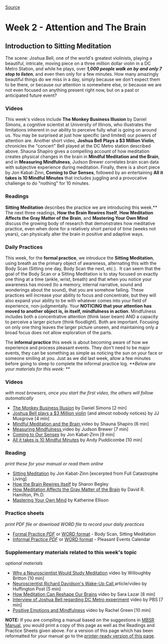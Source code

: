 
[Source](http://palousemindfulness.com/selfguidedMBSR_week2.html "Permalink to MBSR week 2")

# Week 2 - Attention and The Brain
## Introduction to Sitting Meditation

The scene: Joshua Bell, one of the world's greatest violinists, playing a beautiful, intricate, moving piece on a three million dollar violin in a DC Metro Station, and while he plays, over **_1,000 people walk on by and only 7 stop to listen_**, and even then only for a few minutes. How many amazingly beautiful things do we miss in a day, simply because we don't expect them to be there, or because our attention is somewhere else, or because we are not even focused on anything present right now, but on a past or anticipated future event?

### Videos  
This week's videos include **The Monkey Business Illusion** by Daniel Simons, a cognitive scientist at University of Illinois, who illustrates the limitations inherent in our ability to perceive fully what is going on around us. You may be surprised at just how specific (and limited) our powers of attention are. Another short video, **Joshua Bell Plays a $3 Million Violin**, chronicles the "concert" Bell played at the DC Metro station described above. Shauna Shapiro gives a compelling account of how meditation creates physical changes in the brain in **Mindful Meditation and the Brain**, and in **Measuring Mindfulness**, Judson Brewer correlates brain scan data with subjective experience during meditation. Finally, there is a short piece by Jon Kabat-Zinn, **Coming to Our Senses**, followed by an entertaining **All it takes is 10 Mindful Minutes** that includes juggling and a provocative challenge to do "nothing" for 10 minutes.

### Readings  
**Sitting Meditation** describes the practice we are introducing this week.** The next three readings, **How the Brain Rewires Itself**, **How Meditation Affects the Gray Matter of the Brain**, and **Mastering Your Own Mind** discuss the growing body of research that demonstrates how meditative practice, even when done for a relatively short period of time (weeks not years), can physically alter the brain in positive and adaptive ways.

### Daily Practices  
This week, for the **formal practice**, we introduce the **Sitting Meditation**, using breath as the primary object of awareness, alternating this with the Body Scan (Sitting one day, Body Scan the next, etc.).&nbsp; It can seem that the goal of the Body Scan or a Sitting Meditation is to stay focused on exactly one thing at a time (ankle, wrist, breath) and that when you notice your awareness has moved (to a memory, internal narrative, sound and wonderings about the sound), that you are somehow failing. These practices will increase your ability to focus and concentrate, but they will also expand your ability to be with whatever comes into your field of experience, non-judgmentally. Your **NOTICING that your attention has moved to another object is, in itself, mindfulness in action**.  Mindfulness includes both a concentrative attention (think laser beam) AND a capacity to perceive a larger picture (think floodlight). Both are important. Focusing on only one thing leaves the larger picture unseen, and maintaining only a broad focus does not allow exploration of the parts.

The **informal practice** this week is about becoming aware of how we experience and process pleasant events. They don't need to be major events, they can be something as simple as noticing the sun on your face or someone smiling at you. Just as we did last week, allow a few minutes before going to sleep to complete the informal practice log. _**Below are your materials for this week: **_

### Videos
_with most browsers, once you start the first video, the others will follow automatically_  
* [The Monkey Business Illusion][38] by Daniel Simons [2 min]  
* [Joshua Bell plays a $3 Million violin][39] (and almost nobody notices) by JJ Musgrove [4 min]  
* [Mindful Meditation and the Brain ][40] video by Shauna Shapiro [6 min]  
* [Measuring Mindfulness ][41] video by Judson Brewer [7 min]  
* [Coming to Our Senses][42] by Jon Kabat-Zinn [9 min]  
* [All it takes is 10 Mindful Minutes][43] by Andy Puddicombe [10 min]  

### Reading
_print these for your manual or read them online_
* [Sitting Meditation][44] by Jon Kabat-Zinn [excerpted from Full Catastrophe Living]  
* [How the Brain Rewires Itself][45] by Sharon Begley  
* [How Meditation Affects the Gray Matter of the Brain][46] by David R. Hamilton, Ph.D.  
* [Mastering Your Own Mind][47] by Katherine Ellison  

### Practice sheets
_print PDF file or download WORD file to record your daily practices_  
* [Formal Practice _PDF_][48] or [WORD format][49] \- Body Scan, Sitting Meditation  
* [Informal Practice _PDF_][50] or [WORD format][51] \- Pleasant Events Calendar  

### Supplementary materials related to this week's topic
_optional materials_
* [Why a Neuroscientist Would Study Meditation][52] video by Willoughby Britton [10 min]  
* [Neuroscientist Richard Davidson's Wake-Up Call ][53] article/video by Huffington Post [5 min]  
* [How Meditation Can Reshape Our Brains][54] video by Sara Lazar [8 min]  
* [Interview of Joshua Bell regarding DC Metro experiment][55] video by PBS [7 min]  
* [Positive Emotions and Mindfulness][56] video by Rachel Green [10 min]  

**NOTE:** If you are compiling a manual based on the suggestions in [MBSR Manual][16], you would print a copy of this page as well as the Readings and Practice Sheets given above. For a version of this page which has been reformatted for your manual go to the [printer-ready version of this page][57].

[1]: http://palousemindfulness.com/art/docbox-translate-flip.jpg
[2]: http://palousemindfulness.com/art/clouds1_middle_570x22.jpg
[3]: http://palousemindfulness.com/art/logo-youtube_22.gif
[4]: http://palousemindfulness.com/art/logo-facebook_22.gif
[5]: http://palousemindfulness.com/art/clouds2_title_950x115.jpg
[6]: index.html
[7]: testimonials/index.html
[8]: graduates.html
[9]: resources.html
[10]: contact.html
[11]: quotes.html
[12]: whats-new.html
[13]: selfguidedMBSR_ataglance.html
[14]: selfguidedMBSR_week0.html
[15]: selfguidedMBSR_gettingstarted.html
[16]: selfguidedMBSR_manual.html
[17]: selfguidedMBSR_week1.html
[18]: selfguidedMBSR_week2.html
[19]: selfguidedMBSR_week3.html
[20]: selfguidedMBSR_week4.html
[21]: selfguidedMBSR_week5.html
[22]: selfguidedMBSR_week5b.html
[23]: selfguidedMBSR_week6.html
[24]: selfguidedMBSR_week7.html
[25]: selfguidedMBSR_week8.html
[26]: selfguidedMBSR_certificate.html
[27]: guidedmeditations.html
[28]: meditations/bodyscan.html
[29]: meditations/sittingmeditation.html
[30]: meditations/yoga1.html
[31]: meditations/yoga2.html
[32]: meditations/soften-soothe-allow.html
[33]: meditations/RAIN.html
[34]: meditations/mountain.html
[35]: meditations/lake.html
[36]: meditations/lovingkindness.html
[37]: meditations/silent30min.html
[38]: https://www.youtube.com/watch?v=ux1cL7tHjlI&amp;list=PLbiVpU59JkValOIEIo2Y65mBopHCjKvBo&amp;index=1
[39]: https://www.youtube.com/watch?v=9gti4JFwP_o&amp;index=2&amp;list=PLbiVpU59JkValOIEIo2Y65mBopHCjKvBo
[40]: https://www.youtube.com/watch?v=R6hybxLidgA&amp;index=3&amp;list=PLbiVpU59JkValOIEIo2Y65mBopHCjKvBo
[41]: https://www.youtube.com/watch?v=wp9JD4APjSs&amp;list=PLbiVpU59JkValOIEIo2Y65mBopHCjKvBo&amp;index=4
[42]: https://www.youtube.com/watch?v=XNvZkepAiMo&amp;list=PLbiVpU59JkValOIEIo2Y65mBopHCjKvBo&amp;index=5
[43]: https://www.youtube.com/watch?v=qzR62JJCMBQ&amp;index=6&amp;list=PLbiVpU59JkValOIEIo2Y65mBopHCjKvBo
[44]: docs/sittingmeditation.pdf
[45]: docs/brain-rewires.pdf
[46]: docs/graymatter.pdf
[47]: docs/mastering.pdf
[48]: practice/week2-formal.pdf
[49]: practice/week2-formal.docx
[50]: practice/week2-informal.pdf
[51]: practice/week2-informal.docx
[52]: https://www.youtube.com/watch?v=ioCY_HKBFOc
[53]: http://www.huffingtonpost.com/entry/the-wake-up-call-that-transformed-neuroscientist-richard-davidsons-life_us_571fcbc4e4b01a5ebde3c0a7
[54]: https://www.youtube.com/watch?v=m8rRzTtP7Tc
[55]: https://www.youtube.com/watch?v=BJhZ0J3bIYc
[56]: https://www.youtube.com/watch?feature=player_embedded&amp;v=4Gcohaq8Uhs#!
[57]: docs/manualMBSRweek2.pdf
[58]: http://palousemindfulness.com/art/JoshuaBell_170.jpg
[59]: quotes.html#selfguidedMBSR_week2 "more quotes"
  
